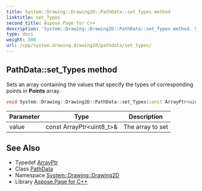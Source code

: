 ```yaml
---
title: System::Drawing::Drawing2D::PathData::set_Types method
linktitle: set_Types
second_title: Aspose.Page for C++
description: 'System::Drawing::Drawing2D::PathData::set_Types method. Sets an array containing the values that specify the types of corresponding points in Points array in C++.'
type: docs
weight: 500
url: /cpp/system.drawing.drawing2d/pathdata/set_types/
---
```

## PathData::set_Types method


Sets an array containing the values that specify the types of corresponding points in **Points** array.

```cpp
void System::Drawing::Drawing2D::PathData::set_Types(const ArrayPtr<uint8_t> &value)
```


| Parameter | Type | Description |
| --- | --- | --- |
| value | const ArrayPtr\<uint8_t\>\& | The array to set |

## See Also

* Typedef [ArrayPtr](../../../system/arrayptr/)
* Class [PathData](../)
* Namespace [System::Drawing::Drawing2D](../../)
* Library [Aspose.Page for C++](../../../)
